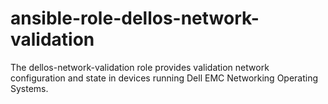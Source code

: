 # ansible-role-dellos-network-validation
The dellos-network-validation role provides validation network configuration and state in devices running Dell EMC Networking Operating Systems.
